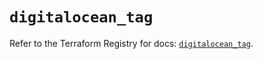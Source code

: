 # `digitalocean_tag`

Refer to the Terraform Registry for docs: [`digitalocean_tag`](https://registry.terraform.io/providers/digitalocean/digitalocean/2.51.0/docs/resources/tag).
